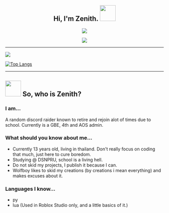 <h2 align="center"> Hi, I'm Zenith. <img src="https://media.giphy.com/media/mGcNjsfWAjY5AEZNw6/giphy.gif" width="50"></h2>

<div align="center">
  
  ![](https://komarev.com/ghpvc/?username=zendivinity&color=gray)
  
  <img src="https://discord.c99.nl/widget/theme-4/968117762281066526.png"></img>
  
</div>

---

<a href="">
  
<img align="center" src="https://github-readme-stats.vercel.app/api?username=zendivinity&count_private=true&include_all_commits=true&show_icons=true&title_color=007bff&text_color=e7e7e7&icon_color=007bff&bg_color=171c28" />
  
![Top Langs](https://github-readme-stats.vercel.app/api/top-langs/?username=zendivinity&layout=compact&title_color=007bff&text_color=e7e7e7&icon_color=007bff&bg_color=171c28)
  
</a>

---

## <img src="https://media.giphy.com/media/VgCDAzcKvsR6OM0uWg/giphy.gif" width="50"> So, who is Zenith?  

### I am...
A random discord raider known to retire and rejoin alot of times due to school. Currently is a GBE, 4th and AOS admin.

### What should you know about me...
* Currently 13 years old, living in thailand. Don't really focus on coding that much, just here to cure boredom.
* Studying @ DSNPRU, school is a living hell.
* Do not skid my projects, I publish it because I can.
* Wolfboy likes to skid my creations (by creations i mean everything) and makes excuses about it.

### Languages I know...
* py
* lua (Used in Roblox Studio only, and a little basics of it.)

<!---
zenithxv/zenithxv is a ✨ special ✨ repository because its `README.md` (this file) appears on your GitHub profile.
You can click the Preview link to take a look at your changes.
--->
